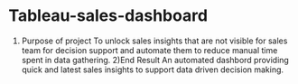# Tableau-sales-dashboard
1) Purpose of project
   To unlock sales insights that are not visible for sales team for decision support and automate them to reduce manual time spent in data gathering.
   2)End Result
   An automated dashbord  providing quick and latest sales insights to support data driven decision making. 
